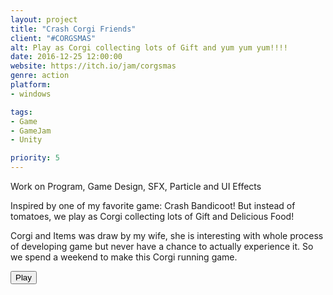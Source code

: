 ```yaml
---
layout: project
title: "Crash Corgi Friends"
client: "#CORGSMAS"
alt: Play as Corgi collecting lots of Gift and yum yum yum!!!!
date: 2016-12-25 12:00:00
website: https://itch.io/jam/corgsmas
genre: action
platform:
- windows

tags:
- Game
- GameJam
- Unity

priority: 5
---
```

Work on Program, Game Design, SFX, Particle and UI Effects

Inspired by one of my favorite game: Crash Bandicoot! But instead of tomatoes, we play as Corgi collecting lots of Gift and Delicious Food!

Corgi and Items was draw by my wife, she is interesting with whole process of developing game but never have a chance to actually experience it. So we spend a weekend to make this Corgi running game.

<a href="https://rosa89n20.itch.io/crash-corgi-friends" target="_blank"><button type="button" class="btn btn-theme">Play</button></a>